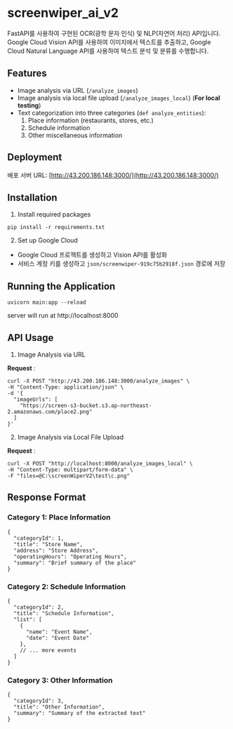 # screenwiper_ai_v2

FastAPI를 사용하여 구현된 OCR(광학 문자 인식) 및 NLP(자연어 처리) API입니다. Google Cloud Vision API를 사용하여 이미지에서 텍스트를 추출하고, Google Cloud Natural Language API를 사용하여 텍스트 분석 및 분류를 수행합니다.

## Features

-   Image analysis via URL (`/analyze_images`)
-   Image analysis via local file upload (`/analyze_images_local`) (**For local testing**)
-   Text categorization into three categories (`def analyze_entities`):
    1. Place information (restaurants, stores, etc.)
    2. Schedule information
    3. Other miscellaneous information

## Deployment

배포 서버 URL: [http://43.200.186.148:3000/](http://43.200.186.148:3000/)

## Installation

1. Install required packages

```
pip install -r requirements.txt
```

2. Set up Google Cloud

-   Google Cloud 프로젝트를 생성하고 Vision API를 활성화
-   서비스 계정 키를 생성하고 `json/screenwiper-919c75b2918f.json` 경로에 저장

## Running the Application

```
uvicorn main:app --reload
```

server will run at http://localhost:8000

## API Usage

1. Image Analysis via URL

**Request** :

```
curl -X POST "http://43.200.186.148:3000/analyze_images" \
-H "Content-Type: application/json" \
-d '{
  "imageUrls": [
    "https://screen-s3-bucket.s3.ap-northeast-2.amazonaws.com/place2.png"
  ]
}'
```

2. Image Analysis via Local File Upload

**Request** :

```
curl -X POST "http://localhost:8000/analyze_images_local" \
-H "Content-Type: multipart/form-data" \
-F "files=@C:\screenWiperV2\test\c.png"
```

## Response Format

### Category 1: Place Information

```
{
  "categoryId": 1,
  "title": "Store Name",
  "address": "Store Address",
  "operatingHours": "Operating Hours",
  "summary": "Brief summary of the place"
}
```

### Category 2: Schedule Information

```
{
  "categoryId": 2,
  "title": "Schedule Information",
  "list": [
    {
      "name": "Event Name",
      "date": "Event Date"
    },
    // ... more events
  ]
}
```

### Category 3: Other Information

```
{
  "categoryId": 3,
  "title": "Other Information",
  "summary": "Summary of the extracted text"
}
```
